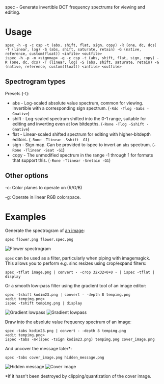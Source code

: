 spec - Generate invertible DCT frequency spectrums for viewing and editing.

# Usage
	spec -h -g -c csp -t (abs, shift, flat, sign, copy) -R (one, dc, dcs) -T (linear, log) -S (abs, shift, saturate, retain) -G (native, reference, custom(float)) <infile> <outfile>
	ispec -h -p -m <signmap> -g -c csp -t (abs, shift, flat, sign, copy) -R (one, dc, dcs) -T (linear, log) -S (abs, shift, saturate, retain) -G (native, reference, custom(float)) <infile> <outfile>

## Spectrogram types

Presets (-t):

* abs - Log-scaled absolute value spectrum, common for viewing. Invertible with a corresponding sign spectrum. (`-Rdc -Tlog -Sabs -Gnative`)
* shift - Log-scaled spectrum shifted into the 0-1 range, suitable for editing and inverting even at low bitdepths. (`-Rone -Tlog -Sshift -Gnative`)
* flat - Linear-scaled shifted spectrum for editing with higher-bitdepth editors. (`-Rone -Tlinear -Sshift -G1`)
* sign - Sign map. Can be provided to ispec to invert an `abs` spectrum. (`-Rone -Tlinear -Ssat -G1`)
* copy - The unmodified spectrum in the range -1 through 1 for formats that support this. (`-Rone -Tlinear -Sretain -G1`)

## Other options
-c: Color planes to operate on (R/G/B)

-g: Operate in linear RGB colorspace.

# Examples

Generate the spectrogram of [an image](https://0x09.net/i/g/flower.png):

	spec flower.png flower.spec.png

![Flower spectrogram](https://0x09.net/i/g/flower.spec.png "Flower spectrogram")

`spec` can be used as a filter, particularly when piping with imagemagick. This allows you to perform e.g. sinc resizes using crop/expand filters:

	spec -tflat image.png | convert - -crop 32x32+0+0 - | ispec -tflat | display
	
Or a smooth low-pass filter using the gradient tool of an image editor:
	
	spec -tshift kodim23.png | convert - -depth 8 tempimg.png
	<edit tempimg.png>
	ispec -tshift tempimg.png | display

![Gradient lowpass](https://0x09.net/i/g/gradlp.png "Gradient lowpass") ![Gradient lowpass](https://0x09.net/i/g/smoothpass.png "Gradient lowpass")

Draw into the absolute value frequency spectrum of an image:

	spec -tabs kodim23.png | convert - -depth 8 tempimg.png
	<edit tempimg.png>
	ispec -tabs -m<(spec -tsign kodim23.png) tempimg.png cover_image.png

And uncover the message later\*:

	spec -tabs cover_image.png hidden_message.png

![Hidden message](https://0x09.net/i/g/hidden.png "Hidden message") ![Cover image](https://0x09.net/i/g/cover.png "Cover image")

\*If it hasn't been destroyed by clipping/quantization of the cover image.
